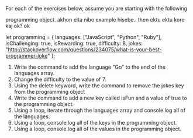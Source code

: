 For each of the exercises below, assume you are starting with the following 

programming object.
akhon eita nibo example hisebe..
then ektu ektu kore kaj ok? ok

let programming = {
    languages: ["JavaScript", "Python", "Ruby"],
    isChallenging: true,
    isRewarding: true,
    difficulty: 8,
    jokes: "http://stackoverflow.com/questions/234075/what-is-your-best-programmer-joke"
};

1. Write the command to add the language "Go" to the end of the languages array.
2. Change the difficulty to the value of 7.
3. Using the delete keyword, write the command to remove the jokes key from the programming object
4. Write the command to add a new key called isFun and a value of true to the programming object.
5. Using a loop, iterate through the languages array and console.log all of the languages.
6. Using a loop, console.log all of the keys in the programming object.
7. Using a loop, console.log all of the values in the programming object.